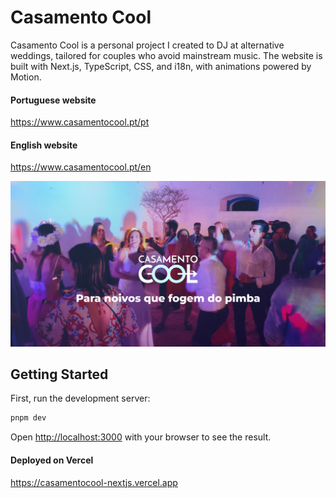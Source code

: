 # Casamento Cool

Casamento Cool is a personal project I created to DJ at alternative weddings, tailored for couples who avoid mainstream music. The website is built with Next.js, TypeScript, CSS, and i18n, with animations powered by Motion.

#### Portuguese website

https://www.casamentocool.pt/pt

#### English website

https://www.casamentocool.pt/en


![alt text](https://github.com/filipamarta/casamentocool-nextjs/blob/main/app/%5Blang%5D/opengraph-image.jpg?raw=true)



## Getting Started

First, run the development server:

```bash
pnpm dev
```

Open [http://localhost:3000](http://localhost:3000) with your browser to see the result.


#### Deployed on Vercel

https://casamentocool-nextjs.vercel.app
